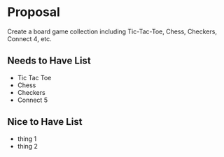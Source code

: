 # Proposal
Create a board game collection including Tic-Tac-Toe, Chess, Checkers, Connect 4, etc. 

## Needs to Have List
  - Tic Tac Toe
  - Chess
  - Checkers
  - Connect 5

## Nice to Have List
  - thing 1
  - thing 2
